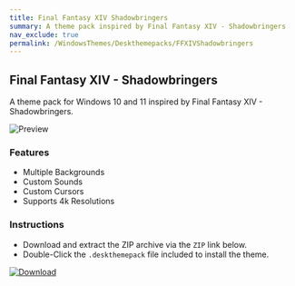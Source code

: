 ```yaml
---
title: Final Fantasy XIV Shadowbringers
summary: A theme pack inspired by Final Fantasy XIV - Shadowbringers
nav_exclude: true
permalink: /WindowsThemes/Deskthemepacks/FFXIVShadowbringers
---
```


## Final Fantasy XIV - Shadowbringers

A theme pack for Windows 10 and 11 inspired by Final Fantasy XIV - Shadowbringers.

![Preview](https://gitlab.com/the-back-room/deskthemepacks/sfw/ffxiv-shadowbringers/-/raw/main/Extras/Preview.bmp)

### Features

- Multiple Backgrounds
- Custom Sounds
- Custom Cursors
- Supports 4k Resolutions

### Instructions

- Download and extract the ZIP archive via the `ZIP` link below.
- Double-Click the `.deskthemepack` file included to install the theme.

[![Download](https://img.shields.io/badge/Download-black?style=plastic&logo=gitlab&logoColor=white&logoSize=auto&labelColor=red&color=black&cacheSeconds=3600)](https://gitlab.com/the-back-room/deskthemepacks/sfw/ffxiv-shadowbringers/-/archive/main/ffxiv-shadowbringers-main.zip)
